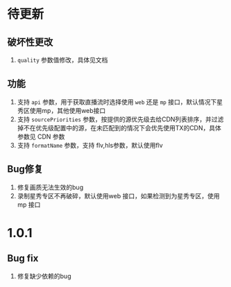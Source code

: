 # 待更新

## 破坏性更改

1. `quality` 参数值修改，具体见文档

## 功能

1. 支持 `api` 参数，用于获取直播流时选择使用 `web` 还是 `mp` 接口，默认情况下星秀区使用mp，其他使用web接口
2. 支持 `sourcePriorities` 参数，按提供的源优先级去给CDN列表排序，并过滤掉不在优先级配置中的源，在未匹配到的情况下会优先使用TX的CDN，具体参数见 CDN 参数
3. 支持 `formatName` 参数，支持 flv,hls参数，默认使用flv

## Bug修复

1. 修复画质无法生效的bug
2. 录制星秀专区不再破碎，默认使用web 接口，如果检测到为星秀专区，使用mp 接口

# 1.0.1

## Bug fix

1. 修复缺少依赖的bug
